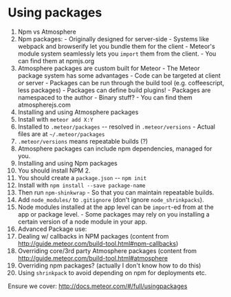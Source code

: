 # Using packages

1. Npm vs Atmosphere
  1. Npm packages:
    - Originally designed for server-side
    - Systems like webpack and browserify let you bundle them for the client
    - Meteor's module system seamlessly lets you `import` them from the client.
    - You can find them at npmjs.org
  1. Atmosphere packages are custom built for Meteor
    - The Meteor package system has some advantages
    - Code can be targeted at client *or* server
    - Packages can be run through the build tool (e.g. coffeescript, less packages)
    - Packages can define build plugins!
    - Packages are namespaced to the author
    - Binary stuff?
    - You can find them atmospherejs.com
2. Installing and using Atmosphere packages
  1. Install with `meteor add X:Y`
  2. Installed to `.meteor/packages` -- resolved in `.meteor/versions`
    - Actual files are at `~/.meteor/packages`
  3. `.meteor/versions` means repeatable builds (?)
  4. Atmosphere packages can include npm dependencies, managed for you.
3. Installing and using Npm packages
  1. You should install NPM 2.
  2. You should create a `package.json` -- `npm init`
  3. Install with `npm install --save package-name`
  4. Then run `npm-shinkwrap`
    - So that you can maintain repeatable builds.
  6. Add `node_modules/` to `.gitignore` (don't ignore `node_shrinkpacks`).
  7. Node modules installed at the app level can be `import`-ed from at the app or package level.
    - Some packages may rely on you installing a certain version of a node module in your app.
4. Advanced Package use:
  1. Dealing w/ callbacks in NPM packages (content from http://guide.meteor.com/build-tool.html#npm-callbacks)
  2. Overriding core/3rd party Atmosphere packages (content from http://guide.meteor.com/build-tool.html#atmosphere
  3. Overriding npm packages? (actually I don't know how to do this)
  4. Using `shrinkpack` to avoid depending on npm for deployments etc.

Ensure we cover: http://docs.meteor.com/#/full/usingpackages
